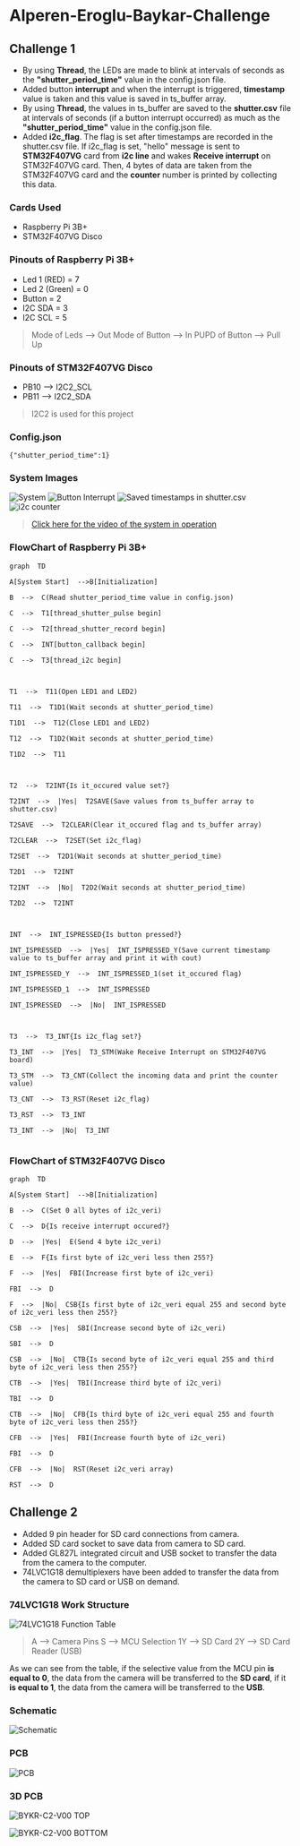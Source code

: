 

# Alperen-Eroglu-Baykar-Challenge
## Challenge 1
- By using **Thread**, the LEDs are made to blink at intervals of seconds as the **"shutter_period_time"** value in the config.json file.
- Added button **interrupt** and when the interrupt is triggered, **timestamp** value is taken and this value is saved in ts_buffer array.
- By using **Thread**, the values in ts_buffer are saved to the **shutter.csv** file at intervals of seconds (if a button interrupt occurred) as much as the **"shutter_period_time"** value in the config.json file.
- Added **i2c_flag**. The flag is set after timestamps are recorded in the shutter.csv file. If i2c_flag is set, "hello" message is sent to **STM32F407VG** card from **i2c line** and wakes **Receive interrupt** on STM32F407VG card. Then, 4 bytes of data are taken from the STM32F407VG card and the **counter** number is printed by collecting this data.

### Cards Used
- Raspberry Pi 3B+
- STM32F407VG Disco

### Pinouts of Raspberry Pi 3B+

- Led 1 (RED) = 7
- Led 2 (Green) = 0
- Button = 2
- I2C SDA = 3
- I2C SCL = 5

> Mode of Leds --> Out
> Mode of Button --> In
> PUPD of Button --> Pull Up

### Pinouts of STM32F407VG Disco
- PB10 --> I2C2_SCL
- PB11 --> I2C2_SDA
> I2C2 is used for this project

### Config.json

    {"shutter_period_time":1}

### System Images

![System](https://i.ibb.co/T1VSfKP/systemnew.jpg)
![Button Interrupt](https://i.ibb.co/jkR0xM9/1654244250016.jpg)
![Saved timestamps in shutter.csv](https://i.ibb.co/PG6VCc1/1654244249968.jpg)
![i2c counter](https://i.ibb.co/6NbrxF8/i2ccounter.jpg)

> [Click here for the video of the system in operation](https://s8.gifyu.com/images/ezgif-3-93caae81eb.gif)

### FlowChart of Raspberry Pi 3B+
```mermaid
graph  TD

A[System Start]  -->B[Initialization]

B  -->  C(Read shutter_period_time value in config.json)

C  -->  T1[thread_shutter_pulse begin]

C  -->  T2[thread_shutter_record begin]

C  -->  INT[button_callback begin]

C  -->  T3[thread_i2c begin]

  

T1  -->  T11(Open LED1 and LED2)

T11  -->  T1D1(Wait seconds at shutter_period_time)

T1D1  -->  T12(Close LED1 and LED2)

T12  -->  T1D2(Wait seconds at shutter_period_time)

T1D2  -->  T11

  

T2  -->  T2INT{Is it_occured value set?}

T2INT  -->  |Yes|  T2SAVE(Save values from ts_buffer array to shutter.csv)

T2SAVE  -->  T2CLEAR(Clear it_occured flag and ts_buffer array)

T2CLEAR  -->  T2SET(Set i2c_flag)

T2SET  -->  T2D1(Wait seconds at shutter_period_time)

T2D1  -->  T2INT

T2INT  -->  |No|  T2D2(Wait seconds at shutter_period_time)

T2D2  -->  T2INT

  

INT  -->  INT_ISPRESSED{Is button pressed?}

INT_ISPRESSED  -->  |Yes|  INT_ISPRESSED_Y(Save current timestamp value to ts_buffer array and print it with cout)

INT_ISPRESSED_Y  -->  INT_ISPRESSED_1(set it_occured flag)

INT_ISPRESSED_1  -->  INT_ISPRESSED

INT_ISPRESSED  -->  |No|  INT_ISPRESSED

  

T3  -->  T3_INT{Is i2c_flag set?}

T3_INT  -->  |Yes|  T3_STM(Wake Receive Interrupt on STM32F407VG board)

T3_STM  -->  T3_CNT(Collect the incoming data and print the counter value)

T3_CNT  -->  T3_RST(Reset i2c_flag)

T3_RST  -->  T3_INT

T3_INT  -->  |No|  T3_INT
    
```

### FlowChart of STM32F407VG Disco

```mermaid
graph  TD

A[System Start]  -->B[Initialization]

B  -->  C(Set 0 all bytes of i2c_veri)

C  -->  D{Is receive interrupt occured?}

D  -->  |Yes|  E(Send 4 byte i2c_veri)

E  -->  F{Is first byte of i2c_veri less then 255?}

F  -->  |Yes|  FBI(Increase first byte of i2c_veri)

FBI  -->  D

F  -->  |No|  CSB{Is first byte of i2c_veri equal 255 and second byte of i2c_veri less then 255?}

CSB  -->  |Yes|  SBI(Increase second byte of i2c_veri)

SBI  -->  D

CSB  -->  |No|  CTB{Is second byte of i2c_veri equal 255 and third byte of i2c_veri less then 255?}

CTB  -->  |Yes|  TBI(Increase third byte of i2c_veri)

TBI  -->  D

CTB  -->  |No|  CFB{Is third byte of i2c_veri equal 255 and fourth byte of i2c_veri less then 255?}

CFB  -->  |Yes|  FBI(Increase fourth byte of i2c_veri)

FBI  -->  D

CFB  -->  |No|  RST(Reset i2c_veri array)

RST  -->  D
```

## Challenge 2

- Added 9 pin header for SD card connections from camera.
- Added SD card socket to save data from camera to SD card.
- Added GL827L integrated circuit and USB socket to transfer the data from the camera to the computer.
- 74LVC1G18 demultiplexers have been added to transfer the data from the camera to SD card or USB on demand.

### 74LVC1G18 Work Structure

![74LVC1G18 Function Table](https://i.ibb.co/sRHkNQJ/74-LVC1-G18-FT.png)

> A --> Camera Pins
> S --> MCU Selection
> 1Y --> SD Card
> 2Y --> SD Card Reader (USB)

As we can see from the table, if the selective value from the MCU pin **is equal to 0**, the data from the camera will be transferred to the **SD card**, if it **is equal to 1**, the data from the camera will be transferred to the **USB**.

### Schematic

![Schematic](https://i.ibb.co/S5JK3Ft/BYKR-C2-V00-SCHEMATIC.jpg)

### PCB

![PCB](https://i.ibb.co/1Mdy0rn/BYKR-C2-V00-PCB-page-0001.jpg)

### 3D PCB

![BYKR-C2-V00 TOP](https://i.ibb.co/LdnB4Q1/1.png)

![BYKR-C2-V00 BOTTOM](https://i.ibb.co/cr9c7gD/2.png)
